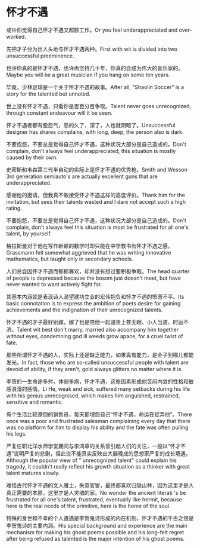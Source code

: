 # 怀才不遇

<p><span class="chinese">或许你觉得自己怀才不遇又超额工作。</span><span class="english">Or you feel underappreciated and over-worked.</span></p>

<p><span class="chinese">先把才子分为出人头地与怀才不遇两种。</span><span class="english">First with wit is divided into two unsuccessful preeminence.</span></p>

<p><span class="chinese">也许你真的是怀才不遇，也许再坚持几十年，你真的会成为伟大的音乐家的。</span><span class="english">Maybe you will be a great musician if you hang on some ten years.</span></p>

<p><span class="chinese">毕竟，少林足球是一个关于怀才不遇的故事。</span><span class="english">After all, "Shaolin Soccer" is a story for the talented but unnoted.</span></p>

<p><span class="chinese">世上没有怀才不遇，只看你是否百分百争取。</span><span class="english">Talent never goes unrecognized, through constant endeavour will it be seen.</span></p>

<p><span class="chinese">怀才不遇者都有股怨气，怨的久了、深了，人也就阴暗了。</span><span class="english">Unsuccessful designer has shares complains, with long, deep, the person also is dark.</span></p>

<p><span class="chinese">不要抱怨，不要总是觉得自己怀才不遇，这种状况大部分是自己造成的。</span><span class="english">Don't complain, don't always feel underappreciated, this situation is mostly caused by their own.</span></p>

<p><span class="chinese">史密斯和韦森第三代半自动的实际上是怀才不遇的优秀枪。</span><span class="english">Smith and Wesson 3rd generation semiauto's are actually excellent guns that are underappreciated.</span></p>

<p><span class="chinese">感谢他的邀请，但我真不敢接受怀才不遇这样的高度评价。</span><span class="english">Thank him for the invitation, but sees their talents wasted and I dare not accept such a high rating.</span></p>

<p><span class="chinese">不要抱怨，不要总是觉得自己怀才不遇，这种状况大部分是自己造成的。</span><span class="english">Don't complain, don't always feel this situation is most be frustrated for all one's talent, by yourself.</span></p>

<p><span class="chinese">格拉斯曼对于他在写作新颖的数学时却只能在中学教书有怀才不遇之感。</span><span class="english">Grassmann felt somewhat aggrieved that he was writing innovative mathematics, but taught only in secondary schools.</span></p>

<p><span class="chinese">人们总会因怀才不遇而郁郁寡欢，却并没有想过要积极争取。</span><span class="english">The head quarter of people is depressed because the bosom just doesn't meet, but have never wanted to want actively fight for.</span></p>

<p><span class="chinese">其基本内涵就是表现诗人渴望建功立业的宏伟抱负和怀才不遇的愤懑不平。</span><span class="english">Its basic connotation is to express the ambition of poets desire for gaining achievements and the indignation of their unrecognized talents.</span></p>

<p><span class="chinese">怀才不遇的才子最好别嫁，嫁了也是陪他一起谴责上苍无眼、小人当道、时运不济。</span><span class="english">Talent wit best don't marry, married also accompany him together without eyes, condemning god ill weeds grow apace, for a cruel twist of fate.</span></p>

<p><span class="chinese">那些所谓怀才不遇的人，实际上还是缺乏能力，如果真有能力，是金子到哪儿都能发光。</span><span class="english">In fact, those who are so-called unsuccessful people with talent are devoid of ability, if they aren't, gold always glitters no matter where it is.</span></p>

<p><span class="chinese">李贺的一生命途多舛，体弱多病，怀才不遇，这些因素形成他苦闷内敛的性格和敏感浪漫的感情。</span><span class="english">Li He, weak and sick, suffered many setbacks during his life with his genius unrecognised, which makes him anguished, restrained, sensitive and romantic.</span></p>

<p><span class="chinese">有个生活比较潦倒的销售员，每天都埋怨自己“怀才不遇，命运在捉弄他”。</span><span class="english">There once was a poor and frustrated salesman complaining every day that there was no platform for him to display his ability and the fate was often pulling his legs.</span></p>

<p><span class="chinese">严复任职北洋水师学堂期间与李鸿章的关系曾引起人们的关注，一般以“怀才不遇”说明严复的悲剧，但此说不能真实反映出大器晚成的思想家严复的成长境遇。</span><span class="english">Although the popular view of " unrecognized talent" could explain his tragedy, it couldn't really reflect his growth situation as a thinker with great talent matures slowly.</span></p>

<p><span class="chinese">难怪古代怀才不遇的文人雅士，失意官宦，最终都喜欢归隐山林，因为这里才是人真正需要的本原，这里才是人灵魂的家。</span><span class="english">No wonder the ancient literati 's be frustrated for all one's talent, frustrated, eventually like hermit, because here is the real needs of the primitive, here is the home of the soul.</span></p>

<p><span class="chinese">特殊的身世和不幸的个人遭遇是李贺鬼诗形成的内在机制，怀才不遇的千古之恨是李贺鬼诗的主要内涵。</span><span class="english">His special background and experience are the main mechanism for making his ghost poems possible and his long-felt regret after being refused as talented is the major intention of his ghost poems.</span></p>

